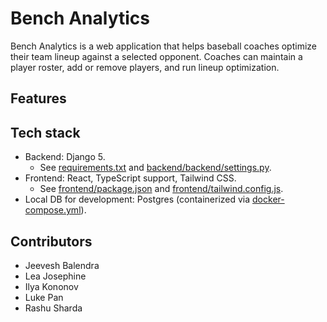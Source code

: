 # Bench Analytics

Bench Analytics is a web application that helps baseball coaches optimize their team lineup against a selected opponent. Coaches can maintain a player roster, add or remove players, and run lineup optimization.

## Features

## Tech stack

- Backend: Django 5.
  - See [requirements.txt](requirements.txt) and [backend/backend/settings.py](backend/backend/settings.py).
- Frontend: React, TypeScript support, Tailwind CSS.
  - See [frontend/package.json](frontend/package.json) and [frontend/tailwind.config.js](frontend/tailwind.config.js).
- Local DB for development: Postgres (containerized via [docker-compose.yml](docker-compose.yml)).

## Contributors

- Jeevesh Balendra
- Lea Josephine
- Ilya Kononov
- Luke Pan
- Rashu Sharda
